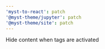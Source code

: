 ```yaml
---
'myst-to-react': patch
'@myst-theme/jupyter': patch
'@myst-theme/site': patch
---
```


Hide content when tags are activated
